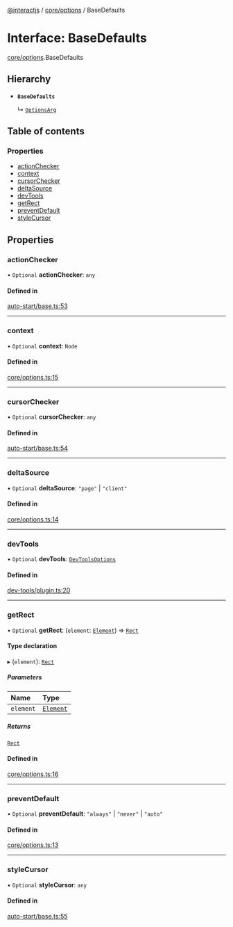 [@interactjs](../README.md) / [core/options](../modules/core_options.md) / BaseDefaults

# Interface: BaseDefaults

[core/options](../modules/core_options.md).BaseDefaults

## Hierarchy

- **`BaseDefaults`**

  ↳ [`OptionsArg`](core_options.OptionsArg.md)

## Table of contents

### Properties

- [actionChecker](core_options.BaseDefaults.md#actionchecker)
- [context](core_options.BaseDefaults.md#context)
- [cursorChecker](core_options.BaseDefaults.md#cursorchecker)
- [deltaSource](core_options.BaseDefaults.md#deltasource)
- [devTools](core_options.BaseDefaults.md#devtools)
- [getRect](core_options.BaseDefaults.md#getrect)
- [preventDefault](core_options.BaseDefaults.md#preventdefault)
- [styleCursor](core_options.BaseDefaults.md#stylecursor)

## Properties

### actionChecker

• `Optional` **actionChecker**: `any`

#### Defined in

[auto-start/base.ts:53](https://github.com/taye/interact.js/blob/d3d47461/packages/@interactjs/auto-start/base.ts#L53)

___

### context

• `Optional` **context**: `Node`

#### Defined in

[core/options.ts:15](https://github.com/taye/interact.js/blob/d3d47461/packages/@interactjs/core/options.ts#L15)

___

### cursorChecker

• `Optional` **cursorChecker**: `any`

#### Defined in

[auto-start/base.ts:54](https://github.com/taye/interact.js/blob/d3d47461/packages/@interactjs/auto-start/base.ts#L54)

___

### deltaSource

• `Optional` **deltaSource**: ``"page"`` \| ``"client"``

#### Defined in

[core/options.ts:14](https://github.com/taye/interact.js/blob/d3d47461/packages/@interactjs/core/options.ts#L14)

___

### devTools

• `Optional` **devTools**: [`DevToolsOptions`](dev_tools_plugin.DevToolsOptions.md)

#### Defined in

[dev-tools/plugin.ts:20](https://github.com/taye/interact.js/blob/d3d47461/packages/@interactjs/dev-tools/plugin.ts#L20)

___

### getRect

• `Optional` **getRect**: (`element`: [`Element`](../modules/core_types.md#element)) => [`Rect`](core_types.Rect.md)

#### Type declaration

▸ (`element`): [`Rect`](core_types.Rect.md)

##### Parameters

| Name | Type |
| :------ | :------ |
| `element` | [`Element`](../modules/core_types.md#element) |

##### Returns

[`Rect`](core_types.Rect.md)

#### Defined in

[core/options.ts:16](https://github.com/taye/interact.js/blob/d3d47461/packages/@interactjs/core/options.ts#L16)

___

### preventDefault

• `Optional` **preventDefault**: ``"always"`` \| ``"never"`` \| ``"auto"``

#### Defined in

[core/options.ts:13](https://github.com/taye/interact.js/blob/d3d47461/packages/@interactjs/core/options.ts#L13)

___

### styleCursor

• `Optional` **styleCursor**: `any`

#### Defined in

[auto-start/base.ts:55](https://github.com/taye/interact.js/blob/d3d47461/packages/@interactjs/auto-start/base.ts#L55)

